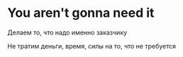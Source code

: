 # You aren't gonna need it

Делаем то, что надо именно заказчику

Не тратим деньги, время, силы на то, что не требуется 